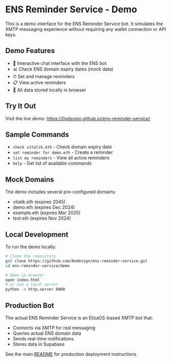 # ENS Reminder Service - Demo

This is a demo interface for the ENS Reminder Service bot. It simulates the XMTP messaging experience without requiring any wallet connection or API keys.

## Demo Features

- 🤖 Interactive chat interface with the ENS bot
- 📊 Check ENS domain expiry dates (mock data)
- ⏰ Set and manage reminders
- 📋 View active reminders
- 💾 All data stored locally in browser

## Try It Out

Visit the live demo: https://0xdesign.github.io/ens-reminder-service/

## Sample Commands

- `check vitalik.eth` - Check domain expiry date
- `set reminder for demo.eth` - Create a reminder
- `list my reminders` - View all active reminders
- `help` - Get list of available commands

## Mock Domains

The demo includes several pre-configured domains:
- vitalik.eth (expires 2045)
- demo.eth (expires Dec 2024)
- example.eth (expires Mar 2025)
- test.eth (expires Nov 2024)

## Local Development

To run the demo locally:

```bash
# Clone the repository
git clone https://github.com/0xdesign/ens-reminder-service.git
cd ens-reminder-service/demo

# Open in browser
open index.html
# or use a local server
python -m http.server 8000
```

## Production Bot

The actual ENS Reminder Service is an ElizaOS-based XMTP bot that:
- Connects via XMTP for real messaging
- Queries actual ENS domain data
- Sends real-time notifications
- Stores data in Supabase

See the main [README](../README.md) for production deployment instructions.
